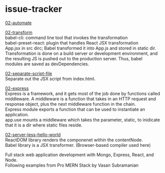 # issue-tracker

<a href="https://github.com/dalinkim/issue-tracker/tree/02-automate">02-automate</a><br>

<a href="https://github.com/dalinkim/issue-tracker/tree/02-transform">02-transform</a><br>
babel-cli: command line tool that invokes the transformation<br>
babel-preset-react: plugin that handles React JSX transformation<br>
App.jsx in src dirc; Babel transformed it into App.js and stored in static dir.<br>
Transformation is done on a build server or development environment, and the resulting JS is pushed out to the production server. Thus, babel modules are saved as devDependencies.

<a href="https://github.com/dalinkim/issue-tracker/tree/02-separate-script-file">02-separate-script-file</a><br>
Separate out the JSX script from index.html.

<a href="https://github.com/dalinkim/issue-tracker/tree/02-express">02-express</a><br>
Express is a framework, and it gets most of the job done by functions called middleware. A middleware is a function that takes in an HTTP request and response object, plus the next middleware function in the chain. <br>
Express module exports a function that can be used to instantiate an application. <br>
app.use mounts a middleware which takes the parameter, static, to inidicate that it is a dir where static files reside.

<a href="https://github.com/dalinkim/issue-tracker/tree/02-server-less-hello-world">02-server-less-hello-world</a><br>
ReactDOM library renders the componenet within the contentNode. <br>
Babel library is a JSX transformer. (Browser-based compiler used here)

Full stack web application development with Mongo, Express, React, and Node. <br>
Following examples from Pro MERN Stack by Vasan Subramanian